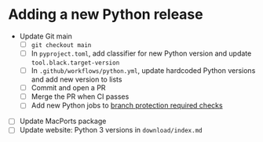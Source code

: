 # Adding a new Python release

- Update Git main
  - [ ] `git checkout main`
  - [ ] In `pyproject.toml`, add classifier for new Python version and update `tool.black.target-version`
  - [ ] In `.github/workflows/python.yml`, update hardcoded Python versions and add new version to lists
  - [ ] Commit and open a PR
  - [ ] Merge the PR when CI passes
  - [ ] Add new Python jobs to [branch protection required checks](https://github.com/openslide/openslide-python/settings/branches)
- [ ] Update MacPorts package
- [ ] Update website: Python 3 versions in `download/index.md`
